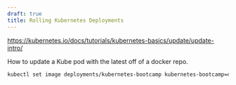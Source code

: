 ```yaml
---
draft: true
title: Rolling Kubernetes Deployments
---
```

https://kubernetes.io/docs/tutorials/kubernetes-basics/update/update-intro/

How to update a Kube pod with the latest off of a docker repo.

```bash
kubectl set image deployments/kubernetes-bootcamp kubernetes-bootcamp=docker.io/jocatalin/kubernetes-bootcamp:v2
```
